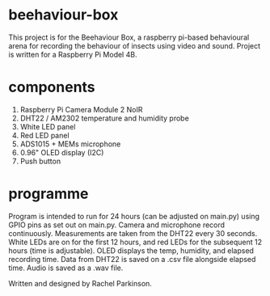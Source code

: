 # beehaviour-box

This project is for the Beehaviour Box, a raspberry pi-based behavioural arena for recording the behaviour of insects using video and sound. Project is written for a Raspberry Pi Model 4B.

# components
1. Raspberry Pi Camera Module 2 NoIR
2. DHT22 / AM2302 temperature and humidity probe
3. White LED panel
4. Red LED panel
5. ADS1015 + MEMs microphone
6. 0.96" OLED display (I2C)
7. Push button

# programme
Program is intended to run for 24 hours (can be adjusted on main.py) using GPIO pins as set out on main.py. Camera and microphone record continuously. Measurements are taken from the DHT22 every 30 seconds. White LEDs are on for the first 12 hours, and red LEDs for the subsequent 12 hours (time is adjustable). OLED displays the temp, humidity, and elapsed recording time. Data from DHT22 is saved on a .csv file alongside elapsed time. Audio is saved as a .wav file. 

Written and designed by Rachel Parkinson.
